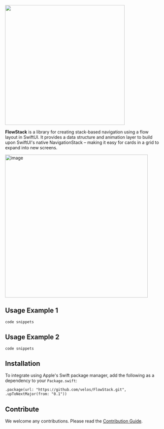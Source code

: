 <img src="[https://cdn.rawgit.com/lkzhao/Hero/427d5f2/Resources/Hero.svg](https://github.com/velos/FlowStack/assets/1665102/6f97b5e4-366e-4554-af95-87db15ad1150)https://github.com/velos/FlowStack/assets/1665102/6f97b5e4-366e-4554-af95-87db15ad1150" width="388"/>

**FlowStack** is a library for creating stack-based navigation using a flow layout in SwiftUI. It provides a data structure and animation layer to build upon SwiftUI's native NavigationStack – making it easy for cards in a grid to expand into new screens.

<img width="463" alt="image" src="https://github.com/velos/FlowStack/assets/1665102/93016629-0393-402f-b4fb-6eee08ccf312">

## Usage Example 1

```
code snippets
```

## Usage Example 2

```
code snippets
```

## Installation

To integrate using Apple's Swift package manager, add the following as a dependency to your `Package.swift`:

```
.package(url: "https://github.com/velos/FlowStack.git", .upToNextMajor(from: "0.1"))
```

## Contribute

We welcome any contributions. Please read the [Contribution Guide](https://github.com/HeroTransitions/Hero/wiki/Contribution-Guide).
